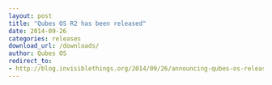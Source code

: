```yaml
---
layout: post
title: "Qubes OS R2 has been released"
date: 2014-09-26
categories: releases
download_url: /downloads/
author: Qubes OS
redirect_to:
- http://blog.invisiblethings.org/2014/09/26/announcing-qubes-os-release-2.html
---
```

